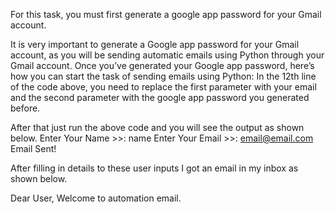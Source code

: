 For this task, you must first generate a google app password for your Gmail account.

It is very important to generate a Google app password for your Gmail account, as you will be sending automatic emails using Python through your Gmail account. Once you’ve generated your Google app password, here’s how you can start the task of sending emails using Python:
In the 12th line of the code above, you need to replace the first parameter with your email and the second parameter with the google app password you generated before.

 After that just run the above code and you will see the output as shown below.
 Enter Your Name >>: name
Enter Your Email >>: email@email.com
Email Sent!

After filling in details to these user inputs I got an email in my inbox as shown below.

Dear User, Welcome to automation email.
